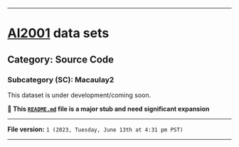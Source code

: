 
***

# [AI2001](https://github.com/seanpm2001/AI2001/) data sets

## Category: Source Code

### Subcategory (SC): Macaulay2

This dataset is under development/coming soon.

**🌱️ This [`README.md`](/README.md) file is a major stub and need significant expansion**

***

**File version:** `1 (2023, Tuesday, June 13th at 4:31 pm PST)`

***
